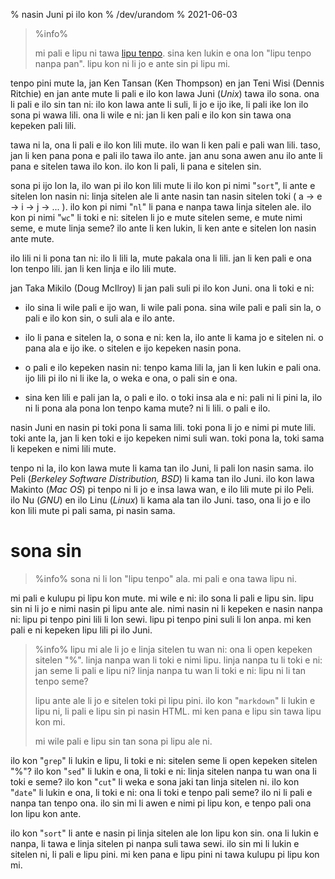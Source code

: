 % nasin Juni pi ilo kon
% /dev/urandom
% 2021-06-03

> %info%
>
> mi pali e lipu ni tawa [lipu tenpo](https://liputenpo.org). sina ken lukin e
> ona lon "lipu tenpo nanpa pan". lipu kon ni li jo e ante sin pi lipu mi.
>

tenpo pini mute la, jan Ken Tansan (Ken Thompson) en jan Teni Wisi (Dennis
Ritchie) en jan ante mute li pali e ilo kon lawa Juni (*Unix*) tawa ilo sona.
ona li pali e ilo sin tan ni: ilo kon lawa ante li suli, li jo e ijo ike, li
pali ike lon ilo sona pi wawa lili. ona li wile e ni: jan li ken pali e ilo kon
sin tawa ona kepeken pali lili.

tawa ni la, ona li pali e ilo kon lili mute. ilo wan li ken pali e pali wan
lili. taso, jan li ken pana pona e pali ilo tawa ilo ante. jan anu sona awen anu
ilo ante li pana e sitelen tawa ilo kon. ilo kon li pali, li pana e sitelen sin. 

sona pi ijo lon la, ilo wan pi ilo kon lili mute li ilo kon pi nimi "`sort`", li
ante e sitelen lon nasin ni: linja sitelen ale li ante nasin tan nasin sitelen
toki ( a -> e -> i -> j -> ... ). ilo kon pi nimi "`nl`" li pana e nanpa tawa
linja sitelen ale. ilo kon pi nimi "`wc`" li toki e ni: sitelen li jo e mute
sitelen seme, e mute nimi seme, e mute linja seme? ilo ante li ken lukin, li ken
ante e sitelen lon nasin ante mute.

ilo lili ni li pona tan ni: ilo li lili la, mute pakala ona li lili. jan li ken
pali e ona lon tenpo lili. jan li ken linja e ilo lili mute.

jan Taka Mikilo (Doug McIlroy) li jan pali suli pi ilo kon Juni. ona li toki e
ni:

 * ilo sina li wile pali e ijo wan, li wile pali pona. sina wile
   pali e pali sin la, o pali e ilo kon sin, o suli ala e ilo ante.

 * ilo li pana e sitelen la, o sona e ni: ken la, ilo ante li kama jo e sitelen
   ni. o pana ala e ijo ike. o sitelen e ijo kepeken nasin pona.

 * o pali e ilo kepeken nasin ni: tenpo kama lili la, jan li ken lukin e pali
   ona. ijo lili pi ilo ni li ike la, o weka e ona, o pali sin e ona.

 * sina ken lili e pali jan la, o pali e ilo. o toki insa ala e ni: pali ni li
   pini la, ilo ni li pona ala pona lon tenpo kama mute? ni li lili. o pali e
   ilo. 

nasin Juni en nasin pi toki pona li sama lili. toki pona li jo e nimi pi mute
lili. toki ante la, jan li ken toki e ijo kepeken nimi suli wan. toki pona la,
toki sama li kepeken e nimi lili mute.

tenpo ni la, ilo kon lawa mute li kama tan ilo Juni, li pali lon nasin sama. ilo
Peli (*Berkeley Software Distribution, BSD*) li kama tan ilo Juni. ilo kon lawa
Makinto (*Mac OS*) pi tenpo ni li jo e insa lawa wan, e ilo lili mute pi ilo
Peli.  ilo Nu (*GNU*) en ilo Linu (*Linux*) li kama ala tan ilo Juni. taso, ona
li jo e ilo kon lili mute pi pali sama, pi nasin sama.

# sona sin

> %info%
> sona ni li lon "lipu tenpo" ala. mi pali e ona tawa lipu ni.
>

mi pali e kulupu pi lipu kon mute. mi wile e ni: ilo sona li pali e lipu sin.
lipu sin ni li jo e nimi nasin pi lipu ante ale. nimi nasin ni li kepeken e
nasin nanpa ni: lipu pi tenpo pini lili li lon sewi. lipu pi tenpo pini suli li
lon anpa. mi ken pali e ni kepeken lipu lili pi ilo Juni.

> %info%
> lipu mi ale li jo e linja sitelen tu wan ni: ona li open kepeken
> sitelen "%". linja nanpa wan li toki e nimi lipu. linja nanpa tu li toki e ni:
> jan seme li pali e lipu ni? linja nanpa tu wan li toki e ni: lipu ni li tan
> tenpo seme?
> 
> lipu ante ale li jo e sitelen toki pi lipu pini. ilo kon "`markdown`" li lukin
> e lipu ni, li pali e lipu sin pi nasin HTML. mi ken pana e lipu sin tawa lipu
> kon mi.
>
> mi wile pali e lipu sin tan sona pi lipu ale ni.

ilo kon "`grep`" li lukin e lipu, li toki e ni: sitelen seme li open kepeken
sitelen "%"? ilo kon "`sed`" li lukin e ona, li toki e ni: linja sitelen nanpa
tu wan ona li toki e seme? ilo kon "`cut`" li weka e sona jaki tan linja sitelen
ni. ilo kon "`date`" li lukin e ona, li toki e ni: ona li toki e tenpo pali
seme? ilo ni li pali e nanpa tan tenpo ona. ilo sin mi li awen e nimi pi lipu
kon, e tenpo pali ona lon lipu kon ante.

ilo kon "`sort`" li ante e nasin pi linja sitelen ale lon lipu kon sin. ona li
lukin e nanpa, li tawa e linja sitelen pi nanpa suli tawa sewi. ilo sin mi li
lukin e sitelen ni, li pali e lipu pini. mi ken pana e lipu pini ni tawa kulupu
pi lipu kon mi.
